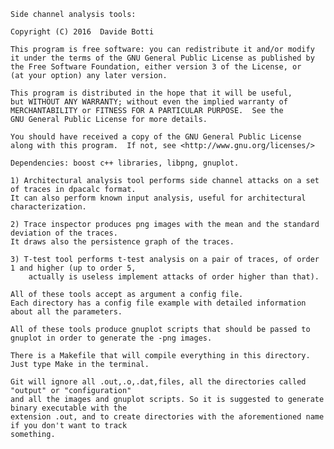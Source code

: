     Side channel analysis tools:
    
    Copyright (C) 2016  Davide Botti

    This program is free software: you can redistribute it and/or modify
    it under the terms of the GNU General Public License as published by
    the Free Software Foundation, either version 3 of the License, or
    (at your option) any later version.

    This program is distributed in the hope that it will be useful,
    but WITHOUT ANY WARRANTY; without even the implied warranty of
    MERCHANTABILITY or FITNESS FOR A PARTICULAR PURPOSE.  See the
    GNU General Public License for more details.

    You should have received a copy of the GNU General Public License
    along with this program.  If not, see <http://www.gnu.org/licenses/>    

    Dependencies: boost c++ libraries, libpng, gnuplot.

    1) Architectural analysis tool performs side channel attacks on a set of traces in dpacalc format. 
    It can also perform known input analysis, useful for architectural characterization.

    2) Trace inspector produces png images with the mean and the standard deviation of the traces.
    It draws also the persistence graph of the traces.

    3) T-test tool performs t-test analysis on a pair of traces, of order 1 and higher (up to order 5,
        actually is useless implement attacks of order higher than that).

    All of these tools accept as argument a config file. 
    Each directory has a config file example with detailed information about all the parameters.

    All of these tools produce gnuplot scripts that should be passed to gnuplot in order to generate the -png images.
    
    There is a Makefile that will compile everything in this directory. Just type Make in the terminal.
    
    Git will ignore all .out,.o,.dat,files, all the directories called "output" or "configuration" 
    and all the images and gnuplot scripts. So it is suggested to generate binary executable with the 
    extension .out, and to create directories with the aforementioned name if you don't want to track
    something.
